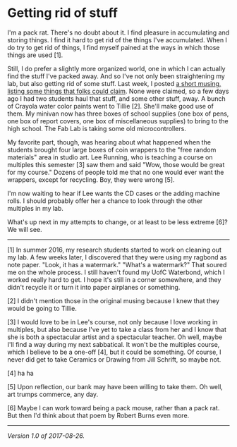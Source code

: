 Getting rid of stuff
====================

I'm a pack rat.  There's no doubt about it.  I find pleasure in
accumulating and storing things.  I find it hard to get rid of the
things I've accumulated.  When I do try to get rid of things, I find
myself pained at the ways in which those things are used [1].

Still, I do prefer a slightly more organized world, one in which
I can actually find the stuff I've packed away.  And so I've not
only been straightening my lab, but also getting rid of some stuff.
Last week, I posted [a short musing, listing some things that folks
could claim](random-stuff-2017-08-20).  None were claimed, so a few
days ago I had two students haul that stuff, and some other stuff, away.
A bunch of Crayola water color paints went to Tillie [2].  She'll make
good use of them.  My minivan now has three boxes of school supplies
(one box of pens, one box of report covers, one box of miscellaneous
supplies) to bring to the high school.  The Fab Lab is taking some old
microcontrollers.

My favorite part, though, was hearing about what happened when the
students brought four large boxes of coin wrappers to the "free random
materials" area in studio art.  Lee Running, who is teaching a course
on multiples this semester [3] saw them and said "Wow, those would be
great for my course."  Dozens of people told me that no one would ever
want the wrappers, except for recycling.  Boy, they were wrong [5].

I'm now waiting to hear if Lee wants the CD cases or the adding machine
rolls. I should probably offer her a chance to look through the other
multiples in my lab.

What's up next in my attempts to change, or at least to be less extreme
[6]?  We will see.

---

[1] In summer 2016, my research students started to work on cleaning out
my lab.  A few weeks later, I discovered that they were using my ragbond
as note paper.  "Look, it has a watermark."  "What's a watermark?"
That soured me on the whole process.  I still haven't found my UofC
Waterbond, which I worked really hard to get.  I hope it's still in
a corner somewhere, and they didn't recycle it or turn it into paper
airplanes or something.

[2] I didn't mention those in the original musing because I knew that they
would be going to Tillie.

[3] I would love to be in Lee's course, not only because I love working
in multiples, but also because I've yet to take a class from her and I
know that she is both a spectacular artist and a spectacular teacher.
Oh well, maybe I'll find a way during my next sabbatical.  It won't be
the multiples course, which I believe to be a one-off [4], but it could
be something.  Of course, I never did get to take Ceramics or Drawing
from Jill Schrift, so maybe not.

[4] ha ha

[5] Upon reflection, our bank may have been willing to take them.  Oh well,
art trumps commerce, any day.

[6] Maybe I can work toward being a pack mouse, rather than a pack rat.
But then I'd think about that poem by Robert Burns even more.

---

*Version 1.0 of 2017-08-26.*
